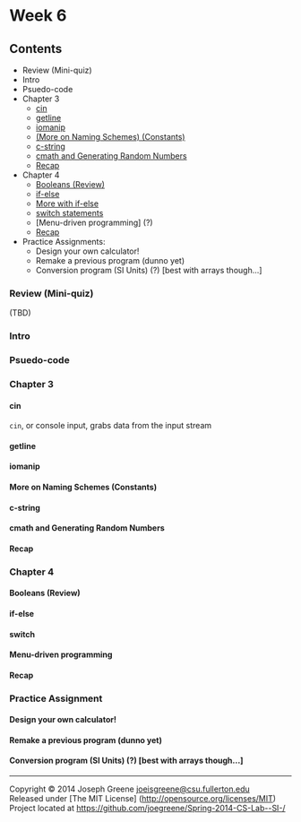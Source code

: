 # Week 6

## Contents
- Review (Mini-quiz)
- Intro
- Psuedo-code
- Chapter 3
	- [cin](#cin)
	- [getline](#getline)
	- [iomanip](#iomanip)
	- [(More on Naming Schemes) (Constants)](#more-on-naming-Schemes-(constants))
	- [c-string](#c-string)
	- [cmath and Generating Random Numbers](#cmath-and-generating-random-numbers)
	- [Recap](#recap)
- Chapter 4
	- [Booleans (Review)](#booleans-(review))
	- [if-else](#if-else)
	- [More with if-else](#more-with-if--else)
	- [switch statements](#switch-statements)
	- [Menu-driven programming] (?)
	- [Recap](#recap-1)
- Practice Assignments:
	- Design your own calculator!
	- Remake a previous program (dunno yet)
	- Conversion program (SI Units) (?) [best with arrays though...]

### Review (Mini-quiz)
(TBD)
### Intro
### Psuedo-code
  
### Chapter 3
#### cin
`cin`, or console input, grabs data from the input stream
#### getline
#### iomanip
#### More on Naming Schemes (Constants)
#### c-string
#### cmath and Generating Random Numbers
#### Recap
### Chapter 4
#### Booleans (Review)
#### if-else
#### switch
#### Menu-driven programming
#### Recap
### Practice Assignment
#### Design your own calculator!
#### Remake a previous program (dunno yet)
#### Conversion program (SI Units) (?) [best with arrays though...]

-------------------------------------------------------------------------------

Copyright &copy; 2014 Joseph Greene <joeisgreene@csu.fullerton.edu>  
Released under [The MIT License] (http://opensource.org/licenses/MIT)  
Project located at <https://github.com/joegreene/Spring-2014-CS-Lab--SI-/>

